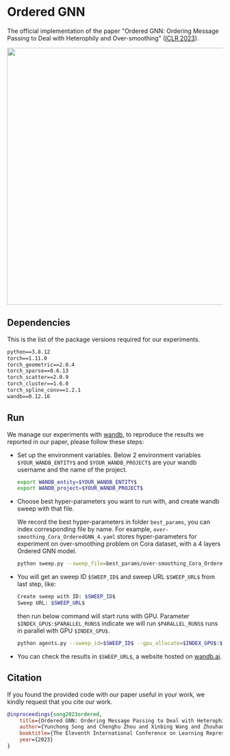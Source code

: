 # Ordered GNN

The official implementation of the paper "Ordered GNN: Ordering Message Passing to Deal with Heterophily and Over-smoothing" ([ICLR 2023](https://openreview.net/forum?id=wKPmPBHSnT6)).

<p align="middle">
<img src="pics/nested_tree.png" width="600">
</p>

## Dependencies

This is the list of the package versions required for our experiments.

```txt
python==3.8.12
torch==1.11.0
torch_geometric==2.0.4
torch_sparse==0.6.13
torch_scatter==2.0.9
torch_cluster==1.6.0
torch_spline_conv==1.2.1
wandb==0.12.16
```

## Run

We manage our experiments with [wandb](https://wandb.ai), to reproduce the results we reported in our paper, please follow these steps:

- Set up the environment variables. Below 2 environment variables `$YOUR_WANDB_ENTITY$` and `$YOUR_WANDB_PROJECT$` are your wandb username and the name of the project.

    ```bash
    export WANDB_entity=$YOUR_WANDB_ENTITY$
    export WANDB_project=$YOUR_WANDB_PROJECT$
    ```

- Choose best hyper-parameters you want to run with, and create wandb sweep with that file.
    
    We record the best hyper-parameters in folder `best_params`, you can index corresponding file by name. For example, `over-smoothing_Cora_OrderedGNN_4.yaml` stores hyper-parameters for experiment on over-smoothing problem on Cora dataset, with a 4 layers Ordered GNN model.

    ```bash
    python sweep.py --sweep_file=best_params/over-smoothing_Cora_OrderedGNN_4.yaml
    ```

- You will get an sweep ID `$SWEEP_ID$` and sweep URL `$SWEEP_URL$` from last step, like:

    ```bash
    Create sweep with ID: $SWEEP_ID$
    Sweep URL: $SWEEP_URL$
    ```

    then run below command will start runs with GPU. Parameter `$INDEX_GPU$:$PARALLEL_RUNS$` indicate we will run `$PARALLEL_RUNS$` runs in parallel with GPU `$INDEX_GPU$`.

    ```bash
    python agents.py --sweep_id=$SWEEP_ID$ --gpu_allocate=$INDEX_GPU$:$PARALLEL_RUNS$
    ```

- You can check the results in `$SWEEP_URL$`, a website hosted on [wandb.ai](https://wandb.ai).

## Citation

If you found the provided code with our paper useful in your work, we kindly request that you cite our work. 

```BibTex
@inproceedings{song2023ordered,
    title={Ordered GNN: Ordering Message Passing to Deal with Heterophily and Over-smoothing},
    author={Yunchong Song and Chenghu Zhou and Xinbing Wang and Zhouhan Lin},
    booktitle={The Eleventh International Conference on Learning Representations},
    year={2023}
}
```